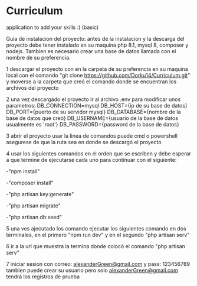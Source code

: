 # Curriculum
application to add your skills :) (basic)

Guia de instalacion del proyecto:
antes de la instalacion y la descarga del proyecto debe tener instalado en su maquina php 8.1, mysql 8, composer y nodejs. Tambien es necesario crear una base de datos llamada con el nombre de su preferencia.

1 descargar el proyecto con en la carpeta de su preferencia en su maquina local con el comando "git clone https://github.com/Dorku14/Curriculum.git" y moverse a la carpeta que creó el comando donde se encuentran los archivos del proyecto

2  una vez descargado el proyecto ir al archivo .env para modificar unos parametros:
        DB_CONNECTION=mysql
        DB_HOST={ip de su base de datos}
        DB_PORT={puerto de su servidor mysql}
        DB_DATABASE={nombre de la base de datos que creó}
        DB_USERNAME={usuario de la base de datos usualmente es 'root'}
        DB_PASSWORD={password  de la base de datos}
        
3  abrir el proyecto usar la linea de comandos puede cmd o powershell asegurese de que la ruta sea en donde se descargó el proyecto

4 usar los siguientes comandos en el orden que se escriben y debe esperar a que termine de ejecutarse cada uno para continuar con el siguiente: 

  -"npm install" 
  
  -"composer install"
  
  -"php artisan key:generate"
  
  -"php artisan migrate"
  
  -"php artisan db:seed"
  
  
5 una ves ajecutado los comando ejecutar los siguientes comando en dos terminales, en el primero "npm run dev" y en el segundo "php artisan serv"

6 ir a la url que muestra la termina donde colocó el comando  "php artisan serv"

7 iniciar sesion con correo: alexanderGreen@gmail.com y pass: 123456789 tambien puede crear su usuario pero solo alexanderGreen@gmail.com tendrá los registros de prueba
